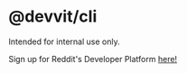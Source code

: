 # @devvit/cli

Intended for internal use only.

Sign up for Reddit's Developer Platform [here!](https://developers.reddit.com)
